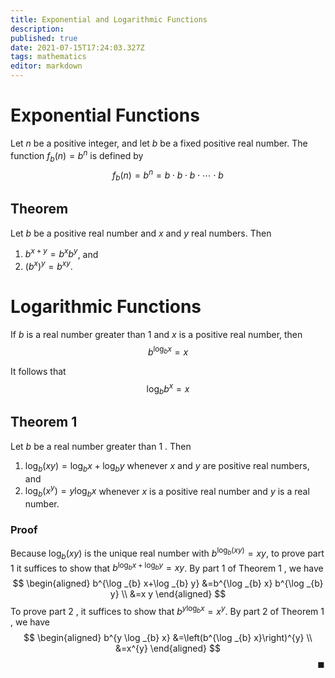 ```yaml
---
title: Exponential and Logarithmic Functions
description: 
published: true
date: 2021-07-15T17:24:03.327Z
tags: mathematics
editor: markdown
---
```


# Exponential Functions
Let $n$ be a positive integer, and let $b$ be a fixed positive real number. The function $f_{b}(n)=b^{n}$ is defined by
$$
f_{b}(n)=b^{n}=b \cdot b \cdot b \cdot \cdots \cdot b
$$

## Theorem
Let $b$ be a positive real number and $x$ and $y$ real numbers. Then
1. $b^{x+y}=b^{x} b^{y}$, and
2. $\left(b^{x}\right)^{y}=b^{x y}$.

# Logarithmic Functions
If $b$ is a real number greater than 1 and $x$ is a positive real number, then
$$
b^{\log _{b} x}=x
$$

It follows that 
$$\log _{b} b^{x}=x$$

## Theorem 1
Let $b$ be a real number greater than 1 . Then
1. $\log _{b}(x y)=\log _{b} x+\log _{b} y$ whenever $x$ and $y$ are positive real numbers, and
2. $\log _{b}\left(x^{y}\right)=y \log _{b} x$ whenever $x$ is a positive real number and $y$ is a real number.

### Proof
Because $\log _{b}(x y)$ is the unique real number with $b^{\log _{b}(x y)}=x y$, to prove part 1 it suffices to show that $b^{\log _{b} x+\log _{b} y}=x y$. By part 1 of Theorem 1 , we have
$$
\begin{aligned}
b^{\log _{b} x+\log _{b} y} &=b^{\log _{b} x} b^{\log _{b} y} \\
&=x y
\end{aligned}
$$
To prove part 2 , it suffices to show that $b^{y \log _{b} x}=x^{y} .$ By part 2 of Theorem 1 , we have
$$
\begin{aligned}
b^{y \log _{b} x} &=\left(b^{\log _{b} x}\right)^{y} \\
&=x^{y}
\end{aligned}
$$
$$ 
\hspace {32em} \blacksquare
$$
